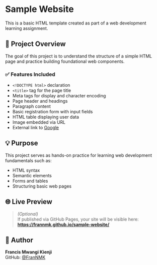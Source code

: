 # Sample Website

This is a basic HTML template created as part of a web development learning assignment.

## 🔧 Project Overview

The goal of this project is to understand the structure of a simple HTML page and practice building foundational web components.

### ✅ Features Included

- `<!DOCTYPE html>` declaration
- `<title>` tag for the page title
- Meta tags for display and character encoding
- Page header and headings
- Paragraph content
- Basic registration form with input fields
- HTML table displaying user data
- Image embedded via URL
- External link to [Google](https://google.com)

## 💡 Purpose

This project serves as hands-on practice for learning web development fundamentals such as:
- HTML syntax
- Semantic elements
- Forms and tables
- Structuring basic web pages

## 🌐 Live Preview

> *(Optional)*  
If published via GitHub Pages, your site will be visible here:  
**https://frannmk.github.io/sample-website/**

## 🧠 Author

**Francis Mwangi Kienji**  
GitHub: [@FranNMK](https://github.com/FranNMK)
